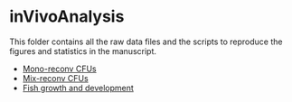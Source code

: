 # inVivoAnalysis

This folder contains all the raw data files and the scripts to reproduce the figures and statistics in the manuscript.

- [Mono-reconv CFUs](Mono/)
- [Mix-reconv CFUs](MixA/)
- [Fish growth and development](Growth_Development/)
